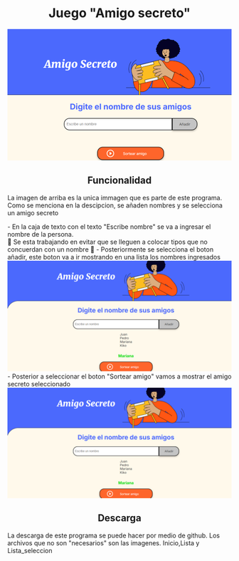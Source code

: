 <h1 align = "center">Juego "Amigo secreto" </h1>
<img src = "inicio.png"> 
<h2 align = "center"> Funcionalidad </h2>
<p> La imagen de arriba es la unica immagen que es parte de este programa. Como se menciona en la descipcion, se añaden nombres y se selecciona un amigo secreto </p>
- En la caja de texto con el texto "Escribe nombre" se va a ingresar el nombre de la persona. <br> 
🚧 Se esta trabajando en evitar que se lleguen a colocar tipos que no concuerdan con un nombre 🚧
- Posteriormente se selecciona el boton añadir, este boton va a ir mostrando en una lista los nombres ingresados 
<img src="lista.png"> 
- Posterior a seleccionar el boton "Sortear amigo" vamos a mostrar el amigo secreto seleccionado
<img src="lista_seleccion.png"> 
<br>
<h2 align = "center">Descarga</h2>
<p>La descarga de este programa se puede hacer por medio de github. Los archivos que no son "necesarios" son las imagenes. Inicio,Lista y Lista_seleccion</p>



